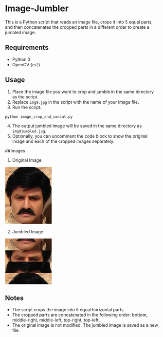 # Image-Jumbler

This is a Python script that reads an image file, crops it into 5 equal parts, and then concatenates the cropped parts in a different order to create a jumbled image. 

## Requirements
- Python 3
- OpenCV (`cv2`)

## Usage
1. Place the image file you want to crop and jumble in the same directory as the script.
2. Replace `img9.jpg` in the script with the name of your image file.
3. Run the script.

```python
python image_crop_and_concat.py
```

4. The output jumbled image will be saved in the same directory as `img9jumbled.jpg`. 
5. Optionally, you can uncomment the code block to show the original image and each of the cropped images separately.

##Images

1. Original Image

![i](https://github.com/nani-stark-3000/Image-Jumbler/blob/d6c7804c43641bb417fe8d14c7601f0ecc3810a9/img6.jpg)

2. Jumbled Image

![Ji](https://github.com/nani-stark-3000/Image-Jumbler/blob/d6c7804c43641bb417fe8d14c7601f0ecc3810a9/img6jumbled.jpg)

## Notes
- The script crops the image into 5 equal horizontal parts.
- The cropped parts are concatenated in the following order: bottom, middle-right, middle-left, top-right, top-left.
- The original image is not modified. The jumbled image is saved as a new file.
